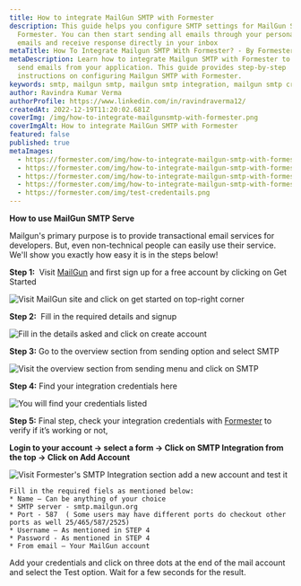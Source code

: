 ```yaml
---
title: How to integrate MailGun SMTP with Formester
description: This guide helps you configure SMTP settings for MailGun SMTP on
  Formester. You can then start sending all emails through your personalized
  emails and receive response directly in your inbox
metaTitle: How To Integrate Mailgun SMTP With Formester? - By Formester
metaDescription: Learn how to integrate Mailgun SMTP with Formester to easily
  send emails from your application. This guide provides step-by-step
  instructions on configuring Mailgun SMTP with Formester.
keywords: smtp, mailgun smtp, mailgun smtp integration, mailgun smtp credentials
author: Ravindra Kumar Verma
authorProfile: https://www.linkedin.com/in/ravindraverma12/
createdAt: 2022-12-19T11:20:02.681Z
coverImg: /img/how-to-integrate-mailgunsmtp-with-formester.png
coverImgAlt: How to integrate MailGun SMTP with Formester
featured: false
published: true
metaImages:
  - https://formester.com/img/how-to-integrate-mailgun-smtp-with-formester__home-page.png
  - https://formester.com/img/how-to-integrate-mailgun-smtp-with-formester__signup.png
  - https://formester.com/img/how-to-integrate-mailgun-smtp-with-formester__create-smtp.png
  - https://formester.com/img/how-to-integrate-mailgun-smtp-with-formester__smtp-credentials.png
  - https://formester.com/img/test-credentails.png
---
```

**How to use MailGun SMTP Serve**

Mailgun's primary purpose is to provide transactional email services for developers. But, even non-technical people can easily use their service. We'll show you exactly how easy it is in the steps below!

**Step 1:**  Visit [MailGun](https://www.mailgun.com/ "MailGun") and first sign up for a free account by clicking on Get Started

![Visit MailGun site and click on get started on top-right corner](/img/how-to-integrate-mailgun-smtp-with-formester__home-page.png "Visit MailGun site and click on get started on top-right corner")

**Step 2:**  Fill in the required details and signup

![Fill in the details asked and click on create account](/img/how-to-integrate-mailgun-smtp-with-formester__signup.png "Fill in the details asked and click on create account")

**Step 3:** Go to the overview section from sending option and select SMTP

![Visit the overview section from sending menu and click on SMTP](/img/how-to-integrate-mailgun-smtp-with-formester__create-smtp.png "Visit the overview section from sending menu and click on  SMTP")

**Step 4:** Find your integration credentials here

![You will find your credentials listed ](/img/how-to-integrate-mailgun-smtp-with-formester__smtp-credentials.png "You will find your credentials listed ")

**Step 5:** Final step, check your integration credentials with [Formester](https://app.formester.com/users/sign_in "Formester") to verify if it’s working or not,

**Login to your account -> select a form -> Click on SMTP Integration from the top -> Click on Add Account**

![Visit Formester's SMTP Integration section add a new account and test it](/img/test-credentails.png "Visit Formester's SMTP Integration section add a new account and test it")

```
Fill in the required fiels as mentioned below:
* Name – Can be anything of your choice
* SMTP server - smtp.mailgun.org
* Port - 587  ( Some users may have different ports do checkout other ports as well 25/465/587/2525)
* Username – As mentioned in STEP 4
* Password - As mentioned in STEP 4
* From email – Your MailGun account
```

Add your credentials and click on three dots at the end of the mail account and select the Test option. Wait for a few seconds for the result.
